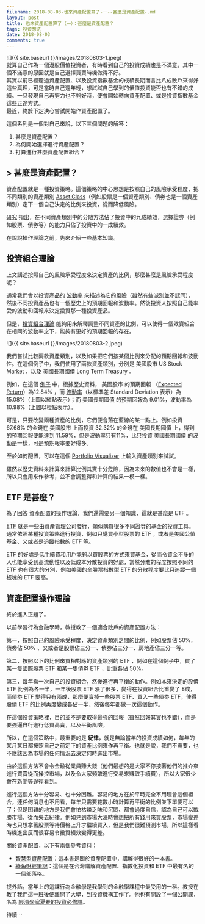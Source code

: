 ```yaml
---
filename: 2018-08-03-也來資產配置算了-一--甚麼是資產配置-.md
layout: post
title: 也來資產配置算了（一）：甚麼是資產配置？
tags: 投資想法
date: 2018-08-03
comments: true
---
```


![]({{ site.baseurl }}/images/20180803-1.jpeg)  
就算自己作為一個港股價值投資者，有時看到自己的投資成績也是不滿意。其中一個不滿意的原因就是自己選擇買賣時機做得不好。  
其實以前已經聽過資產配置、以及投資指數基金的成績長期而言比八成散戶來得好這些真理，可是當時自己還年輕，想試試自己學到的價值投資能否也有不錯的成績。一旦發現自己再努力也不夠好時，便會開始轉向資產配置、或是投資指數基金這些正途方式。  
最近，終於下定決心嘗試開始作資產配置了。

這個系列是一個對自己來說，以下三個問題的解答：

1. 甚麼是資產配置？
2. 為何開始選擇進行資產配置？
3. 打算進行甚麼資產配置組合？

## > 甚麼是資產配置？

資產配置就是一種投資策略。這個策略的中心思想是按照自己的風險承受程度，把不同類別的資產類別 [Asset Class](https://www.investopedia.com/terms/a/assetclasses.asp)（例如股票是一個資產類別、債劵也是一個資產類別）定下一個自己決定的比例來投資，從而降低風險。

[研究](https://www.cfapubs.org/doi/pdf/10.2469/faj.v66.n2.4) 指出，在不同資產類別中的分散方法佔了投資中的九成績效，選擇證劵（例如股票、債劵等）的能力只佔了投資中的一成績效。

在說說操作理論之前，先來介紹一些基本知識。

## 投資組合理論

上文講述按照自己的風險承受程度來決定資產的比例，那麼甚麼是風險承受程度呢？

通常我們會以投資產品的 [波動率](https://www.investopedia.com/terms/v/volatility.asp) 來描述為它的風險（雖然有些派別並不認同），然後不同投資產品也有一個歷史上的預期回報和波動率。然後投資人按照自己能率受的波動和回報來決定投資那一種投資產品。

但是，[投資組合理論](https://www.investopedia.com/terms/m/modernportfoliotheory.asp) 能夠用來解釋調整不同資產的比例，可以使得一個效資組合在相同的波動率之下，能夠有更好的預期回報的存在。

![]({{ site.baseurl }}/images/20180803-2.jpeg)

我們嘗試比較兩款資產類別，以及如果把它們按某個比例來分配的預期回報和波動性。在這個例子中，我們使用了兩款資產類別，分別是 美國股市 US Stock Market ，以及 美國長期國債 Long Term Treasury 。

例如，在這個 [例子](https://www.portfoliovisualizer.com/efficient-frontier?s=y&endYear=2018&startYear=1978&asset1=TotalStockMarket&asset2=LongTreasury) 中，根據歷史資料， 美國股市 的預期回報 （[Expected Return](https://www.investopedia.com/terms/e/expectedreturn.asp)）為12.84% ，而 [波動率](https://www.investopedia.com/terms/v/volatility.asp)（以標準差 Standard Deviation 表示）為15.08%（上圖以紅點表示）；而 美國長期國債 的預期回報為 9.01%，波動率為 10.98%（上圖以橙點表示）。

可是，只要改變兩種資產的比例，它們便會落在藍線的某一點上。例如投資 67.68% 的金錢在 美國股市 上而投資 32.32% 的金錢在 美國長期國債 上，得到的預期回報便能達到 11.59%，但是波動率只有11%，比只投資 美國長期國債 的波動是一樣，可是預期報率要好得多。

至於如何配置，可以在這個 [Portfolio Visualizer](https://www.portfoliovisualizer.com/efficient-frontier?s=y&endYear=2018&startYear=1978&asset1=TotalStockMarket&asset2=LongTreasury) 上輸入資產類別來試試。

雖然以歷史資料來計算來計算比例其實十分危險，因為未來的數值也不會是一樣，所以只會用來作參考，並不會調整得和計算的結果一模一樣。

## ETF 是甚麼？

為了回答 資產配置的操作理論，我們還需要另一個知識，這就是甚麼是 ETF 。

[ETF](https://zh.m.wikipedia.org/wiki/ETF) 就是一些由資產管理公司發行，類似購買很多不同證劵的基金的投資工具。通常依照某種投資策略進行投資，例如只購買小型股票的 ETF ，或者是美國公債基金、又或者是追蹤指數的 ETF 等。

ETF 的好處是低手續費和用戶能夠以買股票的方式來買基金，從而令資金不多的人也能享受到高流動性以及低成本分散投資的好處，當然分散的程度按照不同的 ETF 也有很大的分別，例如美國的全股票指數型 ETF 的分散程度要比只追蹤一個板塊的 ETF 要高。

## 資產配置操作理論

終於進入正題了。

以前學習行為金融學時，教授教了一個適合散戶的資產配置方法：

第一，按照自己的風險承受程度，決定資產類別之間的比例，例如股票佔 50%，債劵佔 50% 、又或者是股票佔三分一、債劵佔三分一、房地產佔三分一等。

第二，按照以下的比例來買相對應的資產類別的 ETF ，例如在這個例子中，買了某一隻國際股票 ETF 和某一隻債劵 ETF ，比重各佔 50%。

第三，每年看一次自己的投資組合，然後進行再平衡的動作。例如本來決定的股債 ETF 比例為各一半，一年後股票 ETF 漲了很多，變得在投資組合比重變了 8成，而債劵 ETF 變得只有兩成，那麼便賣掉一些股票 ETF、買入一些債劵 ETF，使得股債 ETF 的比例再度變成各佔一半，然後每年都做一次這個動作。

在這個投資策略裡，目的並不是要取得最強的回報（雖然回報其實也不錯），而是要強逼自行進行低買高賣，以及平衡風險。

所以，在這個策略中，最重要的是 **紀律**，就是無論當年的投資成績如何，每年的某月某日都按照自己之前定下的資產比例來作再平衡。也就是說，我們不需要，也不應該因為市場的任何情況去決定何時進出市場。

由於這個方法不會令金融從業員賺大錢（他們最想的是大家不停按著他們的推介來進行買賣從而操控市場，以及令大家頻繁進行交易來賺取手續費），所以大家很少會在新聞等途徑看到。

進行這個方法十分容易、也十分困難。容易的地方在於平時完全不用理會這個組合，連任何消息也不用看，每年只需要花數小時計算再平衡的比例並下單便可以了；但是困難的地方是我們會怕枯燥乏味和沉悶、都會過度自信，認為自己可以戰勝市場，從而失去紀律。例如見到市場大漲時會想把所有錢用來買股票，市場變差時也只想拿著股票等待價格上升才繼續買入，但是我們很難預測市場，所以這樣看時機進出反而很容易令投資績效變得更差。

關於資產配置，以下有兩個參考資料：

* [智慧型資產配置](http://www.books.com.tw/products/0010396232)：這本書是關於資產配置中，講解得很好的一本書。
* [綠角財經筆記](http://greenhornfinancefootnote.blogspot.com)：這個是在台灣講解資產配置、指數化投資和 ETF 中最有名的一個部落格。

提外話，當年上的這課行為金融學是我學到的金融學課程中最受用的一科。教授在教了我們這一班後便離開了大學，到投資機構工作了。他也有開設了一個公開課，名為 [經濟學家夏春的投資必修課](https://www.ximalaya.com/shangye/10600563/)。

待續⋯